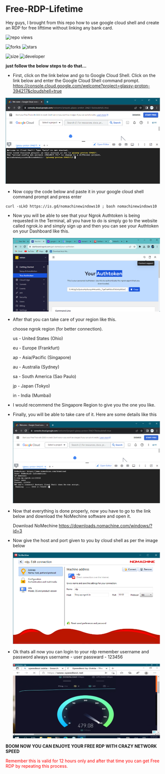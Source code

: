 # Free-RDP-Lifetime
Hey guys, I brought from this repo how to use google cloud shell and create an RDP for free lifttime without linking any bank card.


  ![repo views](https://hits.seeyoufarm.com/api/count/incr/badge.svg?url=https%3A%2F%2Fgithub.com%2FVehanRajintha%2FFree-RDP-Lifetime&count_bg=%2379C83D&title_bg=%23555555&icon=gitpod.svg&icon_color=%23E7E7E7&title=Views&edge_flat=false)


![forks](https://img.shields.io/github/forks/VehanRajintha/Free-RDP-Lifetime?label=Forks&style=social)
![stars](https://img.shields.io/github/stars/VehanRajintha/Free-RDP-Lifetime?style=social)

![size](https://img.shields.io/github/repo-size/VehanRajintha/Free-RDP-Lifetime?color=purple&label=Repo%20Size&style=plastic)
![developer](https://img.shields.io/static/v1?label=Author&message=Vehan%20Rajintha&color=purple&style=plastic)




**just follow the below steps to do that...**
- First, click on the link below and go to Google Cloud Shell. Click on the link below and enter the Google Cloud Shell command prompt.
  https://console.cloud.google.com/welcome?project=glassy-proton-394217&cloudshell=true

  
  
![pic](pic.jpg)



- Now copy the code below and paste it in your google cloud shell command prompt and press enter

 ````
 curl -sLkO https://is.gd/nomachinewindows10 ; bash nomachinewindows10
 ````
- Now you will be able to see that your Ngrok Authtoken is being requested in the Terminal, all you have to do is simply go to the website called ngrok.io and simply sign 
  up and then you can see your Authtoken on your Dashboard like this.


  ![pic2](pic2.jpg)


 - After that you can take care of your region like this.


    
     choose ngrok region (for better connection).
   
    us - United States (Ohio)
    
    eu - Europe (Frankfurt)
    
    ap - Asia/Pacific (Singapore)
    
    au - Australia (Sydney)
    
    sa - South America (Sao Paulo)
    
    jp - Japan (Tokyo)
    
    in - India (Mumbai)

- I would recommend the Singapore Region to give you the one you like.
- Finally, you will be able to take care of it. Here are some details like this
 
    ![pic](pic3.jpg)

 - Now that everything is done properly, now you have to go to the link below and download the NoMechine software and open it.
   
   Download NoMechine  https://downloads.nomachine.com/windows/?id=3

- Now give the host and port given to you by cloud shell as per the image below

   ![pic](pic4.jpg)

- Ok thats all now you can login to your rdp remember username and password always
   username - user
   passward - 123456

   ![pic](pic5.jpg)

 **BOOM NOW YOU CAN ENJOYE YOUR FREE RDP WITH CRAZY NETWORK SPEED**

 <!DOCTYPE html>
<html>
<head>
<style>
  .red-text {
    color: red;
  }
</style>
</head>
<body>
  <p class="red-text">Remember this is valid for 12 hours only and after that time you can get Free RDP by repeating this process.</p>
</body>
</html>

